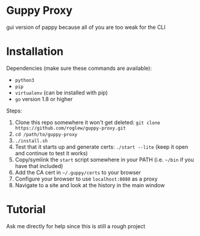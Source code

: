 # Guppy Proxy

gui version of pappy because all of you are too weak for the CLI

# Installation

Dependencies (make sure these commands are available):

* `python3`
* `pip`
* `virtualenv` (can be installed with pip)
* `go` version 1.8 or higher

Steps:

1. Clone this repo somewhere it won't get deleted: `git clone https://github.com/roglew/guppy-proxy.git`
1. `cd /path/to/guppy-proxy`
1. `./install.sh`
1. Test that it starts up and generate certs: `./start --lite` (keep it open and continue to test it works)
1. Copy/symlink the `start` script somewhere in your PATH (i.e. `~/bin` if you have that included)
1. Add the CA cert in `~/.guppy/certs` to your browser
1. Configure your browser to use `localhost:8080` as a proxy
1. Navigate to a site and look at the history in the main window

# Tutorial

Ask me directly for help since this is still a rough project

